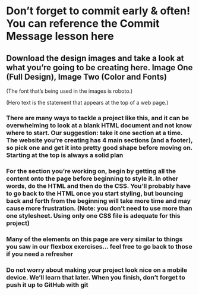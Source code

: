 
# Don’t forget to commit early & often! You can reference the Commit Message lesson here

## Download the design images and take a look at what you’re going to be creating here. Image One (Full Design), Image Two (Color and Fonts)

(The font that’s being used in the images is roboto.)

(Hero text is the statement that appears at the top of a web page.)

### There are many ways to tackle a project like this, and it can be overwhelming to look at a blank HTML document and not know where to start. Our suggestion: take it one section at a time. The website you’re creating has 4 main sections (and a footer), so pick one and get it into pretty good shape before moving on. Starting at the top is always a solid plan

### For the section you’re working on, begin by getting all the content onto the page before beginning to style it. In other words, do the HTML and then do the CSS. You’ll probably have to go back to the HTML once you start styling, but bouncing back and forth from the beginning will take more time and may cause more frustration. (Note: you don’t need to use more than one stylesheet. Using only one CSS file is adequate for this project)

### Many of the elements on this page are very similar to things you saw in our flexbox exercises… feel free to go back to those if you need a refresher

### Do not worry about making your project look nice on a mobile device. We’ll learn that later. When you finish, don’t forget to push it up to GitHub with git
